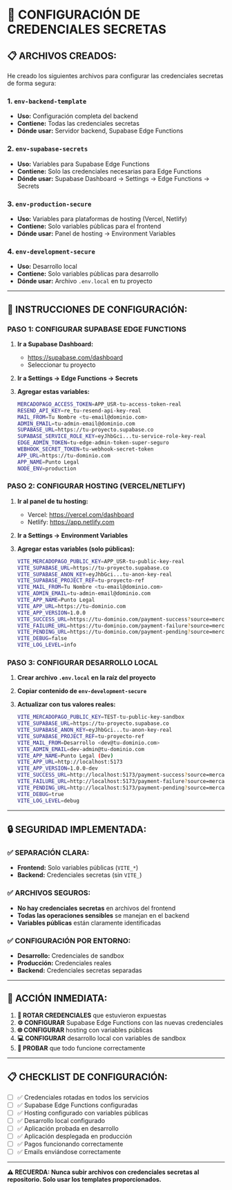 # 🔐 CONFIGURACIÓN DE CREDENCIALES SECRETAS

## 📋 **ARCHIVOS CREADOS:**

He creado los siguientes archivos para configurar las credenciales secretas de forma segura:

### **1. `env-backend-template`**
- **Uso:** Configuración completa del backend
- **Contiene:** Todas las credenciales secretas
- **Dónde usar:** Servidor backend, Supabase Edge Functions

### **2. `env-supabase-secrets`**
- **Uso:** Variables para Supabase Edge Functions
- **Contiene:** Solo las credenciales necesarias para Edge Functions
- **Dónde usar:** Supabase Dashboard → Settings → Edge Functions → Secrets

### **3. `env-production-secure`**
- **Uso:** Variables para plataformas de hosting (Vercel, Netlify)
- **Contiene:** Solo variables públicas para el frontend
- **Dónde usar:** Panel de hosting → Environment Variables

### **4. `env-development-secure`**
- **Uso:** Desarrollo local
- **Contiene:** Solo variables públicas para desarrollo
- **Dónde usar:** Archivo `.env.local` en tu proyecto

---

## 🚀 **INSTRUCCIONES DE CONFIGURACIÓN:**

### **PASO 1: CONFIGURAR SUPABASE EDGE FUNCTIONS**

1. **Ir a Supabase Dashboard:**
   - https://supabase.com/dashboard
   - Seleccionar tu proyecto

2. **Ir a Settings → Edge Functions → Secrets**

3. **Agregar estas variables:**
   ```bash
   MERCADOPAGO_ACCESS_TOKEN=APP_USR-tu-access-token-real
   RESEND_API_KEY=re_tu-resend-api-key-real
   MAIL_FROM=Tu Nombre <tu-email@dominio.com>
   ADMIN_EMAIL=tu-admin-email@dominio.com
   SUPABASE_URL=https://tu-proyecto.supabase.co
   SUPABASE_SERVICE_ROLE_KEY=eyJhbGci...tu-service-role-key-real
   EDGE_ADMIN_TOKEN=tu-edge-admin-token-super-seguro
   WEBHOOK_SECRET_TOKEN=tu-webhook-secret-token
   APP_URL=https://tu-dominio.com
   APP_NAME=Punto Legal
   NODE_ENV=production
   ```

### **PASO 2: CONFIGURAR HOSTING (VERCEL/NETLIFY)**

1. **Ir al panel de tu hosting:**
   - Vercel: https://vercel.com/dashboard
   - Netlify: https://app.netlify.com

2. **Ir a Settings → Environment Variables**

3. **Agregar estas variables (solo públicas):**
   ```bash
   VITE_MERCADOPAGO_PUBLIC_KEY=APP_USR-tu-public-key-real
   VITE_SUPABASE_URL=https://tu-proyecto.supabase.co
   VITE_SUPABASE_ANON_KEY=eyJhbGci...tu-anon-key-real
   VITE_SUPABASE_PROJECT_REF=tu-proyecto-ref
   VITE_MAIL_FROM=Tu Nombre <tu-email@dominio.com>
   VITE_ADMIN_EMAIL=tu-admin-email@dominio.com
   VITE_APP_NAME=Punto Legal
   VITE_APP_URL=https://tu-dominio.com
   VITE_APP_VERSION=1.0.0
   VITE_SUCCESS_URL=https://tu-dominio.com/payment-success?source=mercadopago
   VITE_FAILURE_URL=https://tu-dominio.com/payment-failure?source=mercadopago
   VITE_PENDING_URL=https://tu-dominio.com/payment-pending?source=mercadopago
   VITE_DEBUG=false
   VITE_LOG_LEVEL=info
   ```

### **PASO 3: CONFIGURAR DESARROLLO LOCAL**

1. **Crear archivo `.env.local` en la raíz del proyecto**

2. **Copiar contenido de `env-development-secure`**

3. **Actualizar con tus valores reales:**
   ```bash
   VITE_MERCADOPAGO_PUBLIC_KEY=TEST-tu-public-key-sandbox
   VITE_SUPABASE_URL=https://tu-proyecto.supabase.co
   VITE_SUPABASE_ANON_KEY=eyJhbGci...tu-anon-key-real
   VITE_SUPABASE_PROJECT_REF=tu-proyecto-ref
   VITE_MAIL_FROM=Desarrollo <dev@tu-dominio.com>
   VITE_ADMIN_EMAIL=dev-admin@tu-dominio.com
   VITE_APP_NAME=Punto Legal (Dev)
   VITE_APP_URL=http://localhost:5173
   VITE_APP_VERSION=1.0.0-dev
   VITE_SUCCESS_URL=http://localhost:5173/payment-success?source=mercadopago
   VITE_FAILURE_URL=http://localhost:5173/payment-failure?source=mercadopago
   VITE_PENDING_URL=http://localhost:5173/payment-pending?source=mercadopago
   VITE_DEBUG=true
   VITE_LOG_LEVEL=debug
   ```

---

## 🔒 **SEGURIDAD IMPLEMENTADA:**

### **✅ SEPARACIÓN CLARA:**
- **Frontend:** Solo variables públicas (`VITE_*`)
- **Backend:** Credenciales secretas (sin `VITE_`)

### **✅ ARCHIVOS SEGUROS:**
- **No hay credenciales secretas** en archivos del frontend
- **Todas las operaciones sensibles** se manejan en el backend
- **Variables públicas** están claramente identificadas

### **✅ CONFIGURACIÓN POR ENTORNO:**
- **Desarrollo:** Credenciales de sandbox
- **Producción:** Credenciales reales
- **Backend:** Credenciales secretas separadas

---

## 🚨 **ACCIÓN INMEDIATA:**

1. **🔄 ROTAR CREDENCIALES** que estuvieron expuestas
2. **⚙️ CONFIGURAR** Supabase Edge Functions con las nuevas credenciales
3. **🌐 CONFIGURAR** hosting con variables públicas
4. **💻 CONFIGURAR** desarrollo local con variables de sandbox
5. **🧪 PROBAR** que todo funcione correctamente

---

## 📋 **CHECKLIST DE CONFIGURACIÓN:**

- [ ] ✅ Credenciales rotadas en todos los servicios
- [ ] ✅ Supabase Edge Functions configuradas
- [ ] ✅ Hosting configurado con variables públicas
- [ ] ✅ Desarrollo local configurado
- [ ] ✅ Aplicación probada en desarrollo
- [ ] ✅ Aplicación desplegada en producción
- [ ] ✅ Pagos funcionando correctamente
- [ ] ✅ Emails enviándose correctamente

---

**⚠️ RECUERDA: Nunca subir archivos con credenciales secretas al repositorio. Solo usar los templates proporcionados.**
